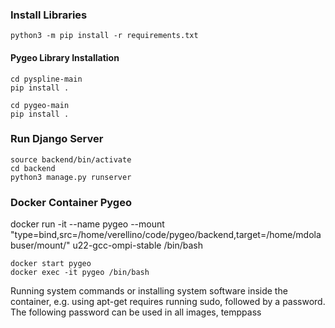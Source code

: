 ### Install Libraries
```
python3 -m pip install -r requirements.txt
```

#### Pygeo Library Installation
```
cd pyspline-main
pip install .

cd pygeo-main
pip install .
```

### Run Django Server
```
source backend/bin/activate
cd backend
python3 manage.py runserver
```

### Docker Container Pygeo
docker run -it --name pygeo --mount "type=bind,src=/home/verellino/code/pygeo/backend,target=/home/mdolabuser/mount/" u22-gcc-ompi-stable /bin/bash

```
docker start pygeo
docker exec -it pygeo /bin/bash
```

Running system commands or installing system software inside the container, e.g. using apt-get requires running sudo, followed by a password. The following password can be used in all images, temppass